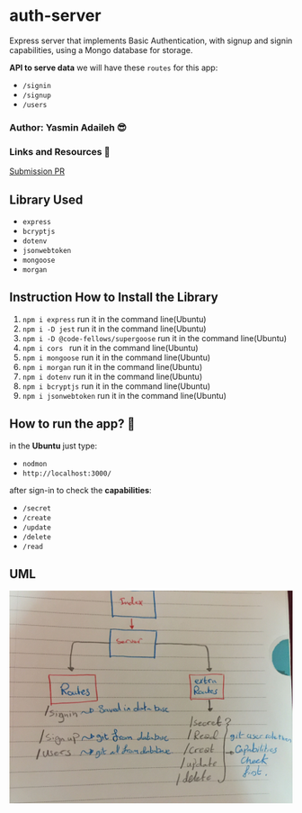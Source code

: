 # auth-server
Express server that implements Basic Authentication, with signup and signin capabilities, using a Mongo database for storage.

**API to serve data**
we will have these `routes` for this app:
* `/signin` 
* `/signup` 
* `/users` 


### Author: Yasmin Adaileh :sunglasses:

### Links and Resources :paperclip:

[Submission PR](https://github.com/yasmin-401-advanced-javascript/auth-server/pull/5)

## Library Used

- `express`
- `bcryptjs` 
- `dotenv` 
- `jsonwebtoken` 
- `mongoose` 
- `morgan` 

## Instruction How to Install the Library

1. `npm i express` run it in the command line(Ubuntu)
1. `npm i -D jest` run it in the command line(Ubuntu)
1. `npm i -D @code-fellows/supergoose` run it in the command line(Ubuntu)
1. `npm i cors ` run it in the command line(Ubuntu)
1. `npm i mongoose` run it in the command line(Ubuntu)
1. `npm i morgan` run it in the command line(Ubuntu)
1. `npm i dotenv` run it in the command line(Ubuntu)
1. `npm i bcryptjs` run it in the command line(Ubuntu)
1. `npm i jsonwebtoken` run it in the command line(Ubuntu)



## How to run the app? :runner:

in the **Ubuntu** just type:
- `nodmon`
- `http://localhost:3000/`


after sign-in to check the **capabilities**:
- `/secret`
- `/create`
- `/update`
- `/delete`
- `/read`

## UML

![UML](./assets/uml.jpg)